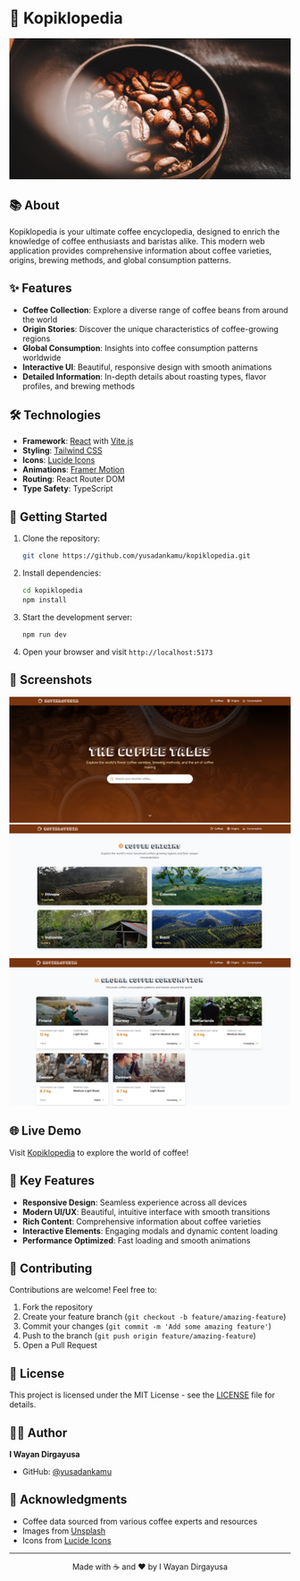 # 🌟 Kopiklopedia


  ![alt text](https://github.com/yusadankamu/kopiklopedia/blob/main/public/kopi.jpg?raw=true)


## 📚 About

Kopiklopedia is your ultimate coffee encyclopedia, designed to enrich the knowledge of coffee enthusiasts and baristas alike. This modern web application provides comprehensive information about coffee varieties, origins, brewing methods, and global consumption patterns.

## ✨ Features

- **Coffee Collection**: Explore a diverse range of coffee beans from around the world
- **Origin Stories**: Discover the unique characteristics of coffee-growing regions
- **Global Consumption**: Insights into coffee consumption patterns worldwide
- **Interactive UI**: Beautiful, responsive design with smooth animations
- **Detailed Information**: In-depth details about roasting types, flavor profiles, and brewing methods

## 🛠️ Technologies

- **Framework**: [React](https://reactjs.org/) with [Vite.js](https://vitejs.dev/)
- **Styling**: [Tailwind CSS](https://tailwindcss.com/)
- **Icons**: [Lucide Icons](https://lucide.dev/)
- **Animations**: [Framer Motion](https://www.framer.com/motion/)
- **Routing**: React Router DOM
- **Type Safety**: TypeScript

## 🚀 Getting Started

1. Clone the repository:
   ```bash
   git clone https://github.com/yusadankamu/kopiklopedia.git
   ```

2. Install dependencies:
   ```bash
   cd kopiklopedia
   npm install
   ```

3. Start the development server:
   ```bash
   npm run dev
   ```

4. Open your browser and visit `http://localhost:5173`

## 📱 Screenshots

![alt text](https://github.com/yusadankamu/kopiklopedia/blob/main/public/hp.png?raw=true)
![alt text](https://github.com/yusadankamu/kopiklopedia/blob/main/public/op.png?raw=true)
![alt text](https://github.com/yusadankamu/kopiklopedia/blob/main/public/cp.png?raw=true)

## 🌐 Live Demo

Visit [Kopiklopedia](https://kopiklopedia.netlify.app) to explore the world of coffee!

## 🎯 Key Features

- **Responsive Design**: Seamless experience across all devices
- **Modern UI/UX**: Beautiful, intuitive interface with smooth transitions
- **Rich Content**: Comprehensive information about coffee varieties
- **Interactive Elements**: Engaging modals and dynamic content loading
- **Performance Optimized**: Fast loading and smooth animations

## 🤝 Contributing

Contributions are welcome! Feel free to:
1. Fork the repository
2. Create your feature branch (`git checkout -b feature/amazing-feature`)
3. Commit your changes (`git commit -m 'Add some amazing feature'`)
4. Push to the branch (`git push origin feature/amazing-feature`)
5. Open a Pull Request

## 📄 License

This project is licensed under the MIT License - see the [LICENSE](LICENSE) file for details.

## 👨‍💻 Author

**I Wayan Dirgayusa**
- GitHub: [@yusadankamu](https://github.com/yusadankamu)

## 🙏 Acknowledgments

- Coffee data sourced from various coffee experts and resources
- Images from [Unsplash](https://unsplash.com)
- Icons from [Lucide Icons](https://lucide.dev)

---

<div align="center">
  Made with ☕ and ❤️ by I Wayan Dirgayusa
</div>
